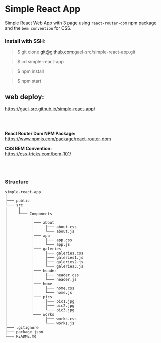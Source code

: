 # Simple React App

Simple React Web App with 3 page using `react-router-dom` npm package and the `bem convention` for CSS.

### Install with SSH:

> $ git clone git@github.com:gael-src/simple-react-app.git

> $ cd simple-react-app

> $ npm install

> $ npm start

## web deploy:

https://gael-src.github.io/simple-react-app/

</br>
</br>

**React Router Dom NPM Package:** </br>
https://www.npmjs.com/package/react-router-dom

**CSS BEM Convention:** </br>
https://css-tricks.com/bem-101/

</br>
</br>

### Structure

```
simple-react-app
│
│─── public
└─── src
│     │
│     └─── Components
│           │
│           │─── about
│           │     │─── about.css
│           │     └─── about.js
│           │─── app
│           │     │─── app.css
│           │     └─── app.js
│           │─── galeries
│           │     │─── galeries.css
│           │     │─── galeries1.js
│           │     │─── galeries2.js
│           │     └─── galeries3.js
│           │─── header
│           │     │─── header.css
│           │     └─── header.js
│           │─── home
│           │     │─── home.css
│           │     └─── home.js
│           │─── pics
│           │     │─── pic1.jpg
│           │     │─── pic2.jpg
│           │     └─── pic3.jpg
│           └─── works
│                 │─── works.css
│                 └─── works.js
│─── .gitignore
│─── package.json
└─── README.md
```
